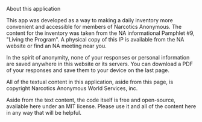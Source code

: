 About this application

This app was developed as a way to making a daily inventory more convenient and accessible for members of Narcotics Anonymous. The content for the inventory was taken from the NA informational Pamphlet #9, "Living the Program". A physical copy of this IP is available from the NA website or find an NA meeting near you.

In the spirit of anonymity, none of your responses or personal information are saved anywhere in this website or its servers. You can download a PDF of your responses and save them to your device on the last page.

All of the textual content in this application, aside from this page, is copyright Narcotics Anonymous World Services, inc.

Aside from the text content, the code itself is free and open-source, available here under an MIT license. Please use it and all of the content here in any way that will be helpful.
